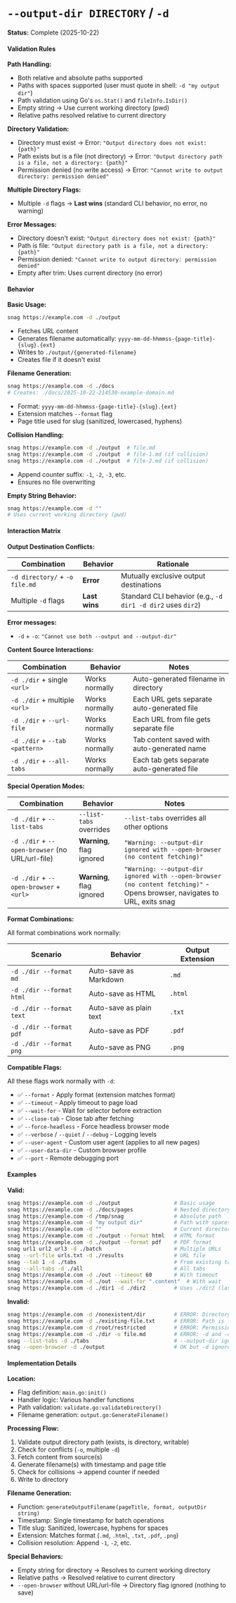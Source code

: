 # `--output-dir DIRECTORY` / `-d`

**Status:** Complete (2025-10-22)

#### Validation Rules

**Path Handling:**

- Both relative and absolute paths supported
- Paths with spaces supported (user must quote in shell: `-d "my output dir"`)
- Path validation using Go's `os.Stat()` and `fileInfo.IsDir()`
- Empty string → Use current working directory (pwd)
- Relative paths resolved relative to current directory

**Directory Validation:**

- Directory must exist → Error: `"Output directory does not exist: {path}"`
- Path exists but is a file (not directory) → Error: `"Output directory path is a file, not a directory: {path}"`
- Permission denied (no write access) → Error: `"Cannot write to output directory: permission denied"`

**Multiple Directory Flags:**

- Multiple `-d` flags → **Last wins** (standard CLI behavior, no error, no warning)

**Error Messages:**

- Directory doesn't exist: `"Output directory does not exist: {path}"`
- Path is file: `"Output directory path is a file, not a directory: {path}"`
- Permission denied: `"Cannot write to output directory: permission denied"`
- Empty after trim: Uses current directory (no error)

#### Behavior

**Basic Usage:**

```bash
snag https://example.com -d ./output
```

- Fetches URL content
- Generates filename automatically: `yyyy-mm-dd-hhmmss-{page-title}-{slug}.{ext}`
- Writes to `./output/{generated-filename}`
- Creates file if it doesn't exist

**Filename Generation:**

```bash
snag https://example.com -d ./docs
# Creates: ./docs/2025-10-22-214530-example-domain.md
```

- Format: `yyyy-mm-dd-hhmmss-{page-title}-{slug}.{ext}`
- Extension matches `--format` flag
- Page title used for slug (sanitized, lowercased, hyphens)

**Collision Handling:**

```bash
snag https://example.com -d ./output  # file.md
snag https://example.com -d ./output  # file-1.md (if collision)
snag https://example.com -d ./output  # file-2.md (if collision)
```

- Append counter suffix: `-1`, `-2`, `-3`, etc.
- Ensures no file overwriting

**Empty String Behavior:**

```bash
snag https://example.com -d ""
# Uses current working directory (pwd)
```

#### Interaction Matrix

**Output Destination Conflicts:**

| Combination                    | Behavior      | Rationale                                                   |
| ------------------------------ | ------------- | ----------------------------------------------------------- |
| `-d directory/` + `-o file.md` | **Error**     | Mutually exclusive output destinations                      |
| Multiple `-d` flags            | **Last wins** | Standard CLI behavior (e.g., `-d dir1 -d dir2` uses `dir2`) |

**Error messages:**

- `-d` + `-o`: `"Cannot use both --output and --output-dir"`

**Content Source Interactions:**

| Combination                    | Behavior       | Notes                                      |
| ------------------------------ | -------------- | ------------------------------------------ |
| `-d ./dir` + single `<url>`    | Works normally | Auto-generated filename in directory       |
| `-d ./dir` + multiple `<url>`  | Works normally | Each URL gets separate auto-generated file |
| `-d ./dir` + `--url-file`      | Works normally | Each URL from file gets separate file      |
| `-d ./dir` + `--tab <pattern>` | Works normally | Tab content saved with auto-generated name |
| `-d ./dir` + `--all-tabs`      | Works normally | Each tab gets separate auto-generated file |

**Special Operation Modes:**

| Combination                                     | Behavior                  | Notes                                                                                                                     |
| ----------------------------------------------- | ------------------------- | ------------------------------------------------------------------------------------------------------------------------- |
| `-d ./dir` + `--list-tabs`                      | `--list-tabs` overrides   | `--list-tabs` overrides all other options                                                                                 |
| `-d ./dir` + `--open-browser` (no URL/url-file) | **Warning**, flag ignored | `"Warning: --output-dir ignored with --open-browser (no content fetching)"`                                               |
| `-d ./dir` + `--open-browser` + `<url>`         | **Warning**, flag ignored | `"Warning: --output-dir ignored with --open-browser (no content fetching)"` - Opens browser, navigates to URL, exits snag |

**Format Combinations:**

All format combinations work normally:

| Scenario                 | Behavior                | Output Extension |
| ------------------------ | ----------------------- | ---------------- |
| `-d ./dir --format md`   | Auto-save as Markdown   | `.md`            |
| `-d ./dir --format html` | Auto-save as HTML       | `.html`          |
| `-d ./dir --format text` | Auto-save as plain text | `.txt`           |
| `-d ./dir --format pdf`  | Auto-save as PDF        | `.pdf`           |
| `-d ./dir --format png`  | Auto-save as PNG        | `.png`           |

**Compatible Flags:**

All these flags work normally with `-d`:

- ✅ `--format` - Apply format (extension matches format)
- ✅ `--timeout` - Apply timeout to page load
- ✅ `--wait-for` - Wait for selector before extraction
- ✅ `--close-tab` - Close tab after fetching
- ✅ `--force-headless` - Force headless browser mode
- ✅ `--verbose` / `--quiet` / `--debug` - Logging levels
- ✅ `--user-agent` - Custom user agent (applies to all new pages)
- ✅ `--user-data-dir` - Custom browser profile
- ✅ `--port` - Remote debugging port

#### Examples

**Valid:**

```bash
snag https://example.com -d ./output                 # Basic usage
snag https://example.com -d ./docs/pages             # Nested directory
snag https://example.com -d /tmp/snag                # Absolute path
snag https://example.com -d "my output dir"          # Path with spaces
snag https://example.com -d ""                       # Current directory
snag https://example.com -d ./output --format html   # HTML format
snag https://example.com -d ./output --format pdf    # PDF format
snag url1 url2 url3 -d ./batch                       # Multiple URLs
snag --url-file urls.txt -d ./results                # URL file
snag --tab 1 -d ./tabs                               # From existing tab
snag --all-tabs -d ./all                             # All tabs
snag https://example.com -d ./out --timeout 60       # With timeout
snag https://example.com -d ./out --wait-for ".content"  # With wait
snag https://example.com -d ./dir1 -d ./dir2         # Uses ./dir2 (last wins)
```

**Invalid:**

```bash
snag https://example.com -d /nonexistent/dir         # ERROR: Directory doesn't exist
snag https://example.com -d ./existing-file.txt      # ERROR: Path is file, not directory
snag https://example.com -d /root/restricted         # ERROR: Permission denied
snag https://example.com -d ./dir -o file.md         # ERROR: -d and -o conflict
snag --list-tabs -d ./tabs                           # --output-dir ignored, lists tabs from existing browser
snag --open-browser -d ./output                      # OK but -d ignored (nothing to fetch)
```

#### Implementation Details

**Location:**

- Flag definition: `main.go:init()`
- Handler logic: Various handler functions
- Path validation: `validate.go:validateDirectory()`
- Filename generation: `output.go:GenerateFilename()`

**Processing Flow:**

1. Validate output directory path (exists, is directory, writable)
2. Check for conflicts (`-o`, multiple `-d`)
3. Fetch content from source(s)
4. Generate filename(s) with timestamp and page title
5. Check for collisions → append counter if needed
6. Write to directory

**Filename Generation:**

- Function: `generateOutputFilename(pageTitle, format, outputDir string)`
- Timestamp: Single timestamp for batch operations
- Title slug: Sanitized, lowercase, hyphens for spaces
- Extension: Matches format (`.md`, `.html`, `.txt`, `.pdf`, `.png`)
- Collision resolution: Append `-1`, `-2`, etc.

**Special Behaviors:**

- Empty string for directory → Resolves to current working directory
- Relative paths → Resolved relative to current directory
- `--open-browser` without URL/url-file → Directory flag ignored (nothing to save)
